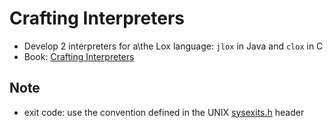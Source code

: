 # Crafting Interpreters

- Develop 2 interpreters for a\the Lox language: `jlox` in Java and `clox` in C
- Book: [Crafting Interpreters](https://craftinginterpreters.com/contents.html)

## Note

- exit code: use the convention defined in the UNIX [sysexits.h](https://man.freebsd.org/cgi/man.cgi?query=sysexits&apropos=0&sektion=0&manpath=FreeBSD+4.3-RELEASE&format=html) header
